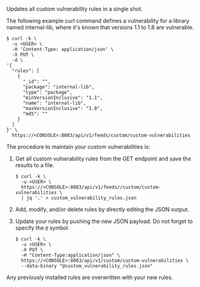 Updates all custom vulnerability rules in a single shot.

The following example curl command defines a vulnerability for a library named internal-lib, where it's known that versions 1.1 to 1.8 are vulnerable.

```
$ curl -k \
  -u <USER> \
  -H 'Content-Type: application/json' \
  -X PUT \
  -d \
'{
  "rules": [
    {
      "_id": "",
      "package": "internal-lib",
      "type": "package",
      "minVersionInclusive": "1.1",
      "name": "internal-lib",
      "maxVersionInclusive": "1.8",
      "md5": ""
    }
  ]
}' \
  https://<CONSOLE>:8083/api/v1/feeds/custom/custom-vulnerabilities
```

The procedure to maintain your custom vulnerabilities is:

1. Get all custom vulnerability rules from the GET endpoint and save the results to a file.

   ```
   $ curl -k \
     -u <USER> \
     https://<CONSOLE>:8083/api/v1/feeds//custom/custom-vulnerabilities \
     | jq '.' > custom_vulnerability_rules.json
   ```

2. Add, modify, and/or delete rules by directly editing the JSON output.

3. Update your rules by pushing the new JSON payload.
Do not forget to specify the `@` symbol.

   ```
   $ curl -k \
     -u <USER> \
     -X PUT \
     -H "Content-Type:application/json" \
     https://<CONSOLE>:8083/api/v1/custom/custom-vulnerabilities \
     --data-binary "@custom_vulnerability_rules.json"
   ```

Any previously installed rules are overwritten with your new rules.
